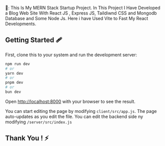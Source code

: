 🥉:
This Is My MERN Stack Startup Project. In This Project I Have Developed a Blog Web Site   With React JS , Express JS, Taildiwnd CSS and Mongodb Database and Some Node Js. Here i have Used Vite to Fast My React Developments.

## Getting Started 🩹

First, clone this to your system and run the development server:

```bash
npm run dev
# or
yarn dev
# or
pnpm dev
# or
bun dev
```

Open [http://localhost:8000](http://localhost:8000) with your browser to see the result.

You can start editing the page by modifying `client/src/app.js`. The page auto-updates as you edit the file. You can edit the backend side ny modifying `/server/src/index.js`

## Thank You ! :zap:
